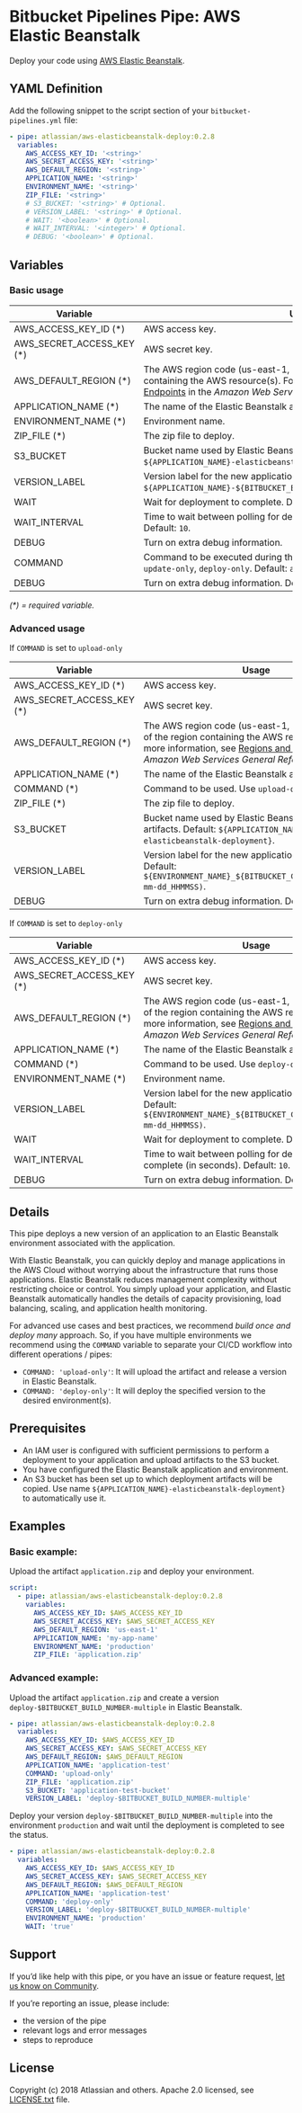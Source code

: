 # Bitbucket Pipelines Pipe: AWS Elastic Beanstalk

Deploy your code using [AWS Elastic Beanstalk](https://aws.amazon.com/elasticbeanstalk/). 

## YAML Definition

Add the following snippet to the script section of your `bitbucket-pipelines.yml` file:
    
```yaml
- pipe: atlassian/aws-elasticbeanstalk-deploy:0.2.8
  variables:
    AWS_ACCESS_KEY_ID: '<string>'
    AWS_SECRET_ACCESS_KEY: '<string>'
    AWS_DEFAULT_REGION: '<string>'
    APPLICATION_NAME: '<string>'
    ENVIRONMENT_NAME: '<string>'
    ZIP_FILE: '<string>'
    # S3_BUCKET: '<string>' # Optional.
    # VERSION_LABEL: '<string>' # Optional.
    # WAIT: '<boolean>' # Optional.
    # WAIT_INTERVAL: '<integer>' # Optional.
    # DEBUG: '<boolean>' # Optional.
```

## Variables

### Basic usage

| Variable                     | Usage                                                |
| ------------------------------- | ---------------------------------------------------- |
| AWS_ACCESS_KEY_ID (*)           |  AWS access key. |
| AWS_SECRET_ACCESS_KEY (*)       |  AWS secret key. |
| AWS_DEFAULT_REGION (*)          |  The AWS region code (us-east-1, us-west-2, etc.) of the region containing the AWS resource(s). For more information, see [Regions and Endpoints](https://docs.aws.amazon.com/general/latest/gr/rande.html) in the _Amazon Web Services General Reference_. |
| APPLICATION_NAME (*)            |  The name of the Elastic Beanstalk application. |
| ENVIRONMENT_NAME (*)            |  Environment name. |
| ZIP_FILE (*)                    |  The zip file to deploy. |
| S3_BUCKET                       |  Bucket name used by Elastic Beanstalk to store artifacts. Default: `${APPLICATION_NAME}-elasticbeanstalk-deployment`. |
| VERSION_LABEL                   |  Version label for the new application revision. Default: `${APPLICATION_NAME}-${BITBUCKET_BUILD_NUMBER}-${BITBUCKET_COMMIT:0:8}`. |
| WAIT                            |  Wait for deployment to complete. Default: `false`. |
| WAIT_INTERVAL                   |  Time to wait between polling for deployment to complete (in seconds). Default: `10`. |
| DEBUG                           |  Turn on extra debug information. |
| COMMAND                         |  Command to be executed during the deployment. Valid options are `all`, `update-only`, `deploy-only`. Default: `all`. |
| DEBUG                           |  Turn on extra debug information. Default: `false`. |
_(*) = required variable._


### Advanced usage

If `COMMAND` is set to `upload-only`

| Variable                     | Usage                                                |
| ------------------------------- | ---------------------------------------------------- |
| AWS_ACCESS_KEY_ID (*)           |  AWS access key. |
| AWS_SECRET_ACCESS_KEY (*)       |  AWS secret key. |
| AWS_DEFAULT_REGION (*)          |  The AWS region code (us-east-1, us-west-2, etc.) of the region containing the AWS resource(s). For more information, see [Regions and Endpoints](https://docs.aws.amazon.com/general/latest/gr/rande.html) in the _Amazon Web Services General Reference_. |
| APPLICATION_NAME (*)            |  The name of the Elastic Beanstalk application. |
| COMMAND (*)                     |  Command to be used. Use `upload-only` here. |
| ZIP_FILE (*)                    |  The zip file to deploy. |
| S3_BUCKET                       |  Bucket name used by Elastic Beanstalk to store artifacts. Default: `${APPLICATION_NAME}-elasticbeanstalk-deployment}`. |
| VERSION_LABEL                   |  Version label for the new application revision. Default: `${ENVIRONMENT_NAME}_${BITBUCKET_COMMIT:0:8}_YYYY-mm-dd_HHMMSS)`. |
| DEBUG                           |  Turn on extra debug information. Default: `false`. |

If `COMMAND` is set to `deploy-only`

| Variable                     | Usage                                                |
| ------------------------------- | ---------------------------------------------------- |
| AWS_ACCESS_KEY_ID (*)           |  AWS access key. |
| AWS_SECRET_ACCESS_KEY (*)       |  AWS secret key. |
| AWS_DEFAULT_REGION (*)          |  The AWS region code (us-east-1, us-west-2, etc.) of the region containing the AWS resource(s). For more information, see [Regions and Endpoints](https://docs.aws.amazon.com/general/latest/gr/rande.html) in the _Amazon Web Services General Reference_. |
| APPLICATION_NAME (*)            |  The name of the Elastic Beanstalk application. |
| COMMAND (*)                     |  Command to be used. Use `deploy-only` here. |
| ENVIRONMENT_NAME (*)            |  Environment name. |
| VERSION_LABEL                   |  Version label for the new application revision. Default: `${ENVIRONMENT_NAME}_${BITBUCKET_COMMIT:0:8}_YYYY-mm-dd_HHMMSS)`. |
| WAIT                            |  Wait for deployment to complete. Default: `false`. |
| WAIT_INTERVAL                   |  Time to wait between polling for deployment to complete (in seconds). Default: `10`. |
| DEBUG                           |  Turn on extra debug information. Default: `false`. |

## Details

This pipe deploys a new version of an application to an Elastic Beanstalk environment associated with the application.

With Elastic Beanstalk, you can quickly deploy and manage applications in the AWS Cloud without worrying about the infrastructure that runs those applications. Elastic Beanstalk reduces management complexity without restricting choice or control. You simply upload your application, and Elastic Beanstalk automatically handles the details of capacity provisioning, load balancing, scaling, and application health monitoring.

For advanced use cases and best practices, we recommend _build once and deploy many_ approach. So, if you have multiple environments we recommend using the `COMMAND` variable to separate your CI/CD workflow into different operations / pipes:

- `COMMAND: 'upload-only'`: It will upload the artifact and release a version in Elastic Beanstalk.
- `COMMAND: 'deploy-only'`: It will deploy the specified version to the desired environment(s). 


## Prerequisites
* An IAM user is configured with sufficient permissions to perform a deployment to your application and upload artifacts to the S3 bucket.
* You have configured the Elastic Beanstalk application and environment.
* An S3 bucket has been set up to which deployment artifacts will be copied. Use name `${APPLICATION_NAME}-elasticbeanstalk-deployment}` to automatically use it.

## Examples 

### Basic example:

Upload the artifact `application.zip` and deploy your environment.
    
```yaml
script:
  - pipe: atlassian/aws-elasticbeanstalk-deploy:0.2.8
    variables:
      AWS_ACCESS_KEY_ID: $AWS_ACCESS_KEY_ID
      AWS_SECRET_ACCESS_KEY: $AWS_SECRET_ACCESS_KEY
      AWS_DEFAULT_REGION: 'us-east-1'
      APPLICATION_NAME: 'my-app-name'
      ENVIRONMENT_NAME: 'production'
      ZIP_FILE: 'application.zip'
```

### Advanced example:
    
Upload the artifact `application.zip` and create a version `deploy-$BITBUCKET_BUILD_NUMBER-multiple` in Elastic Beanstalk.

```yaml
- pipe: atlassian/aws-elasticbeanstalk-deploy:0.2.8
  variables:
    AWS_ACCESS_KEY_ID: $AWS_ACCESS_KEY_ID
    AWS_SECRET_ACCESS_KEY: $AWS_SECRET_ACCESS_KEY
    AWS_DEFAULT_REGION: $AWS_DEFAULT_REGION
    APPLICATION_NAME: 'application-test'
    COMMAND: 'upload-only'
    ZIP_FILE: 'application.zip'
    S3_BUCKET: 'application-test-bucket'
    VERSION_LABEL: 'deploy-$BITBUCKET_BUILD_NUMBER-multiple'
```

Deploy your version `deploy-$BITBUCKET_BUILD_NUMBER-multiple` into the environment `production` and wait until the deployment is completed to see the status.

```yaml
- pipe: atlassian/aws-elasticbeanstalk-deploy:0.2.8
  variables:
    AWS_ACCESS_KEY_ID: $AWS_ACCESS_KEY_ID
    AWS_SECRET_ACCESS_KEY: $AWS_SECRET_ACCESS_KEY
    AWS_DEFAULT_REGION: $AWS_DEFAULT_REGION
    APPLICATION_NAME: 'application-test'
    COMMAND: 'deploy-only'
    VERSION_LABEL: 'deploy-$BITBUCKET_BUILD_NUMBER-multiple'
    ENVIRONMENT_NAME: 'production'
    WAIT: 'true'
```

## Support
If you’d like help with this pipe, or you have an issue or feature request, [let us know on Community][community].

If you’re reporting an issue, please include:

* the version of the pipe
* relevant logs and error messages
* steps to reproduce


## License
Copyright (c) 2018 Atlassian and others.
Apache 2.0 licensed, see [LICENSE.txt](LICENSE.txt) file.

[community]: https://community.atlassian.com/t5/forums/postpage/choose-node/true/interaction-style/qanda?add-tags=bitbucket-pipelines,pipes,aws
